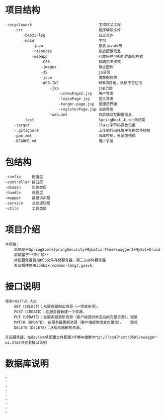 # 项目结构
    -recyclework                              主项目父工程
        -src                                  程序编写文件
            -baozi-log                        日志文件
            -main                             主包
                -java                         存放java代码
                -resouces                     存放配置信息
                -webapp                       存放用户可视化界面和样式
                    -CSS                      前端页面样式
                    -images                   静态图片
                    -JS                       js语言
                    -json                     虚数据存放
                    -WEB-INF                  WEB项目地，外部不可访问
                        -jsp                  jsp页面
                            -indexPage2.jsp   用户界面
                            -loginPage.jsp    登入界面
                            -manger-page.jsp  管理员界面
                            -registerPage.jsp 注册界面
                        -web.xml              前后端交互配置信息
            -test                             SpringBoot_Junit测试类
        -target                               Class字节码存放位置
        -.gitignore                           上传到代码托管平台的文件控制
        -pom.xml                              版本控制，外部包依赖
        -README.md                            用户手册
# 包结构
    -config     配置层
    -controller 接口层
    -domain     实体类层
    -handle     处理层
    -mapper     数据访问层
    -service    业务逻辑层
    -utils      工具类层
# 项目介绍
    本项目:
        后端基于SpringBoot+SpringSecurity+Mybatis-Plus+swagger2+MySql+Druid
        前端基于**铁牛写**
        外部服务器使用OSS文件存储服务器，第三方邮件服务器
        外部插件使用lombok,common-lang3,guava,
# 接口说明
    使用restFul Api
        GET（SELECT）：从服务器取出资源（一项或多项）。
        POST（CREATE）：在服务器新建一个资源。
        PUT（UPDATE）：在服务器更新资源（客户端提供改变后的完整资源）。完整
        PATCH（UPDATE）：在服务器更新资源（客户端提供改变的属性）。   部分
        DELETE（DELETE）：从服务器删除资源。
    
    开启服务器，在dev(yaml配置文件配置)环境中搜索http://localhost:8585/swagger-ui.html可查看接口说明
# 数据库说明
    -
    -
    -
    -
    -
    -
    -
    -
    -